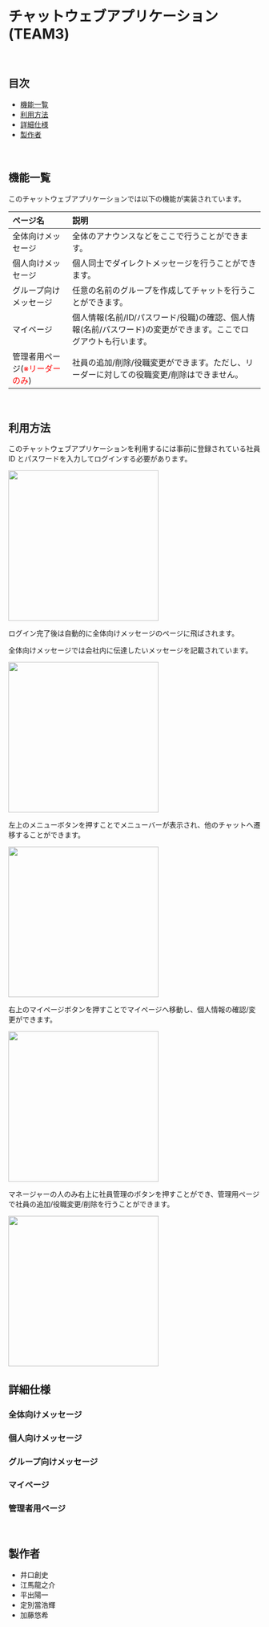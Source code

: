 # チャットウェブアプリケーション(TEAM3)

<br>

## 目次

- [機能一覧](#機能一覧)
- [利用方法](#利用方法)
- [詳細仕様](#詳細仕様)
- [製作者](#詳細仕様)

<br>

## 機能一覧

このチャットウェブアプリケーションでは以下の機能が実装されています。

| ページ名                                               | 説明                                                                                                             |
| :----------------------------------------------------- | :--------------------------------------------------------------------------------------------------------------- |
| 全体向けメッセージ                                     | 全体のアナウンスなどをここで行うことができます。                                                                 |
| 個人向けメッセージ                                     | 個人同士でダイレクトメッセージを行うことができます。                                                             |
| グループ向けメッセージ                                 | 任意の名前のグループを作成してチャットを行うことができます。                                                     |
| マイページ                                             | 個人情報(名前/ID/パスワード/役職)の確認、個人情報(名前/パスワード)の変更ができます。ここでログアウトも行います。 |
| 管理者用ページ(<font color="red">※リーダーのみ</font>) | 社員の追加/削除/役職変更ができます。ただし、リーダーに対しての役職変更/削除はできません。                        |

<br>

## 利用方法

このチャットウェブアプリケーションを利用するには事前に登録されている社員 ID とパスワードを入力してログインする必要があります。

<img src = "/uploads/7cb70f30cd80449aa8cc8ae7727878df/loginPage.png)" width = "300">

<br>

ログイン完了後は自動的に全体向けメッセージのページに飛ばされます。

全体向けメッセージでは会社内に伝達したいメッセージを記載されています。

<img src = "/uploads/72fa595bf8fd64c0bd60284585974ac5/entrancePage.png" width = "300">

<br>

左上のメニューボタンを押すことでメニューバーが表示され、他のチャットへ遷移することができます。

<img src = "/uploads/8979ae5184cbe7146846132241d5ea7c/menuPage.png" width = "300">

<br>

右上のマイページボタンを押すことでマイページへ移動し、個人情報の確認/変更ができます。

<img src = "/uploads/a764b5d5e636e55c190ca15c82021636/myPage.png" width = "300">

<br>

マネージャーの人のみ右上に社員管理のボタンを押すことができ、管理用ページで社員の追加/役職変更/削除を行うことができます。

<img src = "/uploads/808600159e8a203e64c3b9d6c4fe13bb/adminPage.png" width = "300">

<br>

## 詳細仕様

### 全体向けメッセージ

### 個人向けメッセージ

### グループ向けメッセージ

### マイページ

### 管理者用ページ

<br>

## 製作者

- 井口創史
- 江馬龍之介
- 平出陽一
- 定別當浩輝
- 加藤悠希
